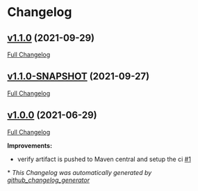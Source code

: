 # Changelog

## [v1.1.0](https://github.com/NASA-PDS/pds-registry-common/tree/v1.1.0) (2021-09-29)

[Full Changelog](https://github.com/NASA-PDS/pds-registry-common/compare/v1.1.0-SNAPSHOT...v1.1.0)

## [v1.1.0-SNAPSHOT](https://github.com/NASA-PDS/pds-registry-common/tree/v1.1.0-SNAPSHOT) (2021-09-27)

[Full Changelog](https://github.com/NASA-PDS/pds-registry-common/compare/v1.0.0...v1.1.0-SNAPSHOT)

## [v1.0.0](https://github.com/NASA-PDS/pds-registry-common/tree/v1.0.0) (2021-06-29)

[Full Changelog](https://github.com/NASA-PDS/pds-registry-common/compare/cdda44b7ee3c3c9ded4c11a60dabc7fe36dffc90...v1.0.0)

**Improvements:**

- verify artifact is pushed to Maven central and setup the ci [\#1](https://github.com/NASA-PDS/pds-registry-common/issues/1)



\* *This Changelog was automatically generated by [github_changelog_generator](https://github.com/github-changelog-generator/github-changelog-generator)*
